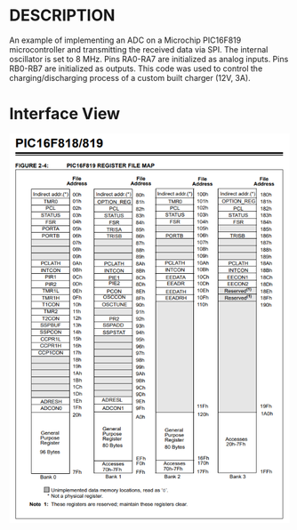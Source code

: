 # DESCRIPTION
An example of implementing an ADC on a Microchip PIC16F819 microcontroller and transmitting the received data via SPI. The internal oscillator is set to 8 MHz. Pins RA0-RA7 are initialized as analog inputs. Pins RB0-RB7 are initialized as outputs. This code was used to control the charging/discharging process of a custom built charger (12V, 3A).

# Interface View
<img src="https://github.com/mrv-king/PIC16F819-ADC-test/blob/main/Register map.PNG" width="550" height="700">
